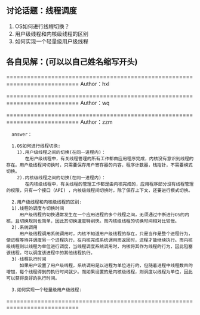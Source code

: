 ## 讨论话题：线程调度

1. OS如何进行线程切换？
2. 用户级线程和内核级线程的区别
3. 如何实现一个轻量级用户级线程

## 各自见解：(可以以自己姓名缩写开头)

===========================================================================
      Author：hxl

===========================================================================
      Author：wq
      
===========================================================================
      Author：zzm
      
      answer：

      1.OS如何进行线程切换:
        1).用户级线程之间的切换(在同一进程内)：
           在用户级线程中，有关线程管理的所有工作都由应用程序完成，内核没有意识到线程的存在。用户级线程间切换时，只需要保存用户寄存器的内容，程序计数器，栈指针，不需要模式切换。
        2).内核级线程之间的切换(在同一进程内)：
           在内核级线程中，有关线程的管理工作都是由内核完成的，应用程序部分没有线程管理的权限，只有一个接口（API) ，内核级线程间切换时，除了保存上下文，还要进行模式切换。 

      2.用户级线程和内核级线程的区别:
      1).线程的调度与切换时间
         用户级线程的切换通常发生在一个应用进程的多个线程之间，无须通过中断进行OS的内核，且切换规则也简单，因此其切换速度特别快。而内核级线程的切换时间相对比较慢。
      2).系统调用
         用户级线程调用系统调用时，内核不知道用户级线程的存在，只是当作是整个进程行为，使进程等待并调度另一个进程执行，在内核完成系统调用而返回时，进程才能继续执行。而内核级线程则以线程为单位进行调度，当线程调度系统调用时，内核将其作为线程的行为，因此阻塞该线程，可以调度该进程中的其他线程执行。
      3)·线程执行时间
         如果用户设置了用户级线程，系统调用是以进程为单位进行的，但随着进程中线程数目的增加，每个线程得到的执行时间就少。而如果设置的是内核级线程，则调度以线程为单位，因此可以获得良好的执行时间。

      3.如何实现一个轻量级用户级线程:

===========================================================================
